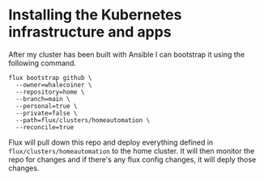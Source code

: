 # Installing the Kubernetes infrastructure and apps

After my cluster has been built with Ansible I can bootstrap it using the following command.

```
flux bootstrap github \
  --owner=whalecoiner \
  --repository=home \
  --branch=main \
  --personal=true \
  --private=false \
  --path=flux/clusters/homeautomation \
  --reconcile=true
```

Flux will pull down this repo and deploy everything defined in `flux/clusters/homeautomation` to the home cluster. It will then monitor the repo for changes and if there's any flux config changes, it will deply those changes.
